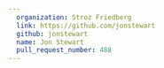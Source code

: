 ```yaml
---
  organization: Stroz Friedberg
  link: https://github.com/jonstewart
  github: jonstewart
  name: Jon Stewart
  pull_request_number: 488
---
```

